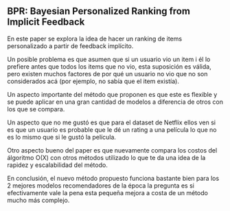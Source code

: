 ## BPR: Bayesian Personalized Ranking from Implicit Feedback

En este paper se explora la idea de hacer un ranking de items personalizado a partir de feedback implícito.

Un posible problema es que asumen que si un usuario vio un item i él lo prefiere antes que todos los items que no vio, esta suposición es válida, pero existen muchos factores de por qué un usuario no vio que no son considerados acá (por ejemplo, no sabía que el item existía).

Un aspecto importante del método que proponen es que este es flexible y se puede aplicar en una gran cantidad de modelos a diferencia de otros con los que se compara.

Un aspecto que no me gustó es que para el dataset de Netflix ellos ven si es que un usuario es probable que le dé un rating a una película lo que no es lo mismo que si le gustó la película.

Otro aspecto bueno del paper es que nuevamente compara los costos del álgoritmo O(X) con otros métodos utilizado lo que te da una idea de la rapidez y escalabilidad del método.

En conclusión, el nuevo método propuesto funciona bastante bien para los 2 mejores modelos recomendadores de la época la pregunta es si efectivamente vale la pena esta pequeña mejora a costa de un método mucho más complejo.
